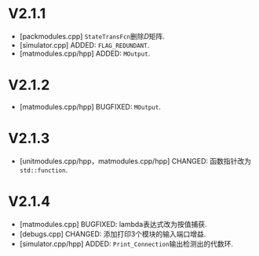 # V2.1.1
- [packmodules.cpp] `StateTransFcn`删除$D$矩阵.
- [simulator.cpp] ADDED: `FLAG_REDUNDANT`.
- [matmodules.cpp/hpp] ADDED: `MOutput`.

# V2.1.2
- [matmodules.cpp/hpp] BUGFIXED: `MOutput`.

# V2.1.3
- [unitmodules.cpp/hpp，matmodules.cpp/hpp] CHANGED: 函数指针改为`std::function`.

# V2.1.4
- [matmodules.cpp] BUGFIXED: lambda表达式改为按值捕获.
- [debugs.cpp] CHANGED: 添加打印3个模块的输入端口增益.
- [simulator.cpp/hpp] ADDED: `Print_Connection`输出检测出的代数环.
